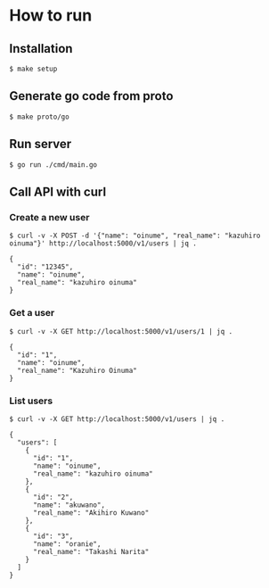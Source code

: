 # How to run

## Installation
```
$ make setup
```

## Generate go code from proto

```
$ make proto/go
```

## Run server

```
$ go run ./cmd/main.go
```

## Call API with curl

### Create a new user
 
```
$ curl -v -X POST -d '{"name": "oinume", "real_name": "kazuhiro oinuma"}' http://localhost:5000/v1/users | jq .

{
  "id": "12345",
  "name": "oinume",
  "real_name": "kazuhiro oinuma"
}
```

### Get a user

```
$ curl -v -X GET http://localhost:5000/v1/users/1 | jq .

{
  "id": "1",
  "name": "oinume",
  "real_name": "Kazuhiro Oinuma"
}
```

### List users

```
$ curl -v -X GET http://localhost:5000/v1/users | jq .

{
  "users": [
    {
      "id": "1",
      "name": "oinume",
      "real_name": "kazuhiro oinuma"
    },
    {
      "id": "2",
      "name": "akuwano",
      "real_name": "Akihiro Kuwano"
    },
    {
      "id": "3",
      "name": "oranie",
      "real_name": "Takashi Narita"
    }
  ]
}
```
